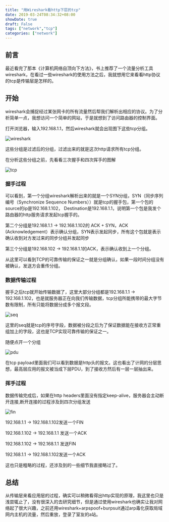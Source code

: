 ```yaml
---
title: "用Wireshark看http下层的tcp"
date: 2019-03-24T08:34:32+08:00
showDate: true
draft: False
tags: ["network","tcp"]
categories: ["network"]
---
```


## 前言

最近看完了那本《计算机网络自顶向下方法》，书上推荐了一个流量分析工具wireshark，在看过一些wireshark的使用方法之后，我就想用它来看看http协议的tcp是传输层是怎样的。

## 开始

wireshark会捕捉经过某张网卡的所有流量然后帮我们解析出相应的协议。为了分析简单一点，我想访问一个简单的网站，于是就想到了访问路由器的控制界面。

打开浏览器，输入192.168.1.1，然后wireshark就会出现图下这些tcp分组。

![wireshark](./wireshark.png)

这些分组是过滤后的分组，过滤出来的就是这次http请求所有tcp分组。

在分析这些分组之前，先看看三次握手和四次挥手的图解

![tcp](./tcp.jpg)

### 握手过程

可以看到，第一个分组wireshark解析出来的就是一个SYN分组，SYN（同步序列编号（Synchronize Sequence Numbers））就是tcp的握手包，第一个包的source的ip是192.168.1.102， Destination是192.168.1.1，说明第一个包是我发个路由器的http服务请求发起tcp握手的。

第二个分组是192.168.1.1 -> 192.168.1.102的 ACK + SYN，ACK (Acknowledgement）表示确认分组，SYN表示发起同步，所有这个包就是表示确认收到对方发过来的同步分组并发起同步

第三个分组是192.168.102 -> 192.168.1.1的ACK，表示确认收到上一个分组。

从这里可以看到TCP的可靠传输的保证之一就是分组确认，如果一段时间分组没有被确认，发送方会重传分组。

### 数据传输过程

握手之后tcp就开始传输数据了，这里大部分分组都是192.168.1.1 -> 192.168.1.102，也是就服务器正在向我们传输数据，tcp分组所能携带的最大字节数有限制，所有只能将数据分成多个报文段。

![seq](./seq.png)

这里的seq就是tcp的序号字段，数据被分段之后为了保证数据能在接收方正常重组加上的字段，这也是TCP实现可靠传输的保证之一。

随便点开一个分组

![pdu](./pdu.png)

在tcp payload里面我们可以看到数据是http头的报文。这也看出了计网的分层思想，最高层应用的报文被当成下层PDU，到了接收方然后有一层一层抽出来。

### 挥手过程

数据传输完成后，如果在http headers里面没有指定keep-alive，服务器会主动断开连接,断开连接的过程涉及到四次分组发送

![fin](fin.png)

192.168.1.1 -> 192.168.1.102发送一个FIN

192.168.1.102 -> 192.168.1.1 发送一个ACK

192.168.1.102 -> 192.168.1.1 发送FIN

192.168.1.1 -> 192.168.1.102发送一个ACK

这也只是粗略的过程，还涉及到的一些细节我直接略过了。

## 总结

从传输层来看应用层的过程，确实可以稍微看得出http实现的原理，我这里也只是浅尝辄止了，没有很深入的去研究细节，但是通过使用wireshark也确实让我对网络起了很大兴趣，之前还用wireshark+arpspoof+burpsuit通过arp毒化获取局域网内主机的流量，然后重放，登录了室友的a站。



